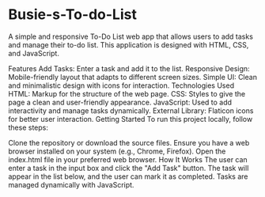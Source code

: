 ﻿# Busie-s-To-do-List
 A simple and responsive To-Do List web app that allows users to add tasks and manage their to-do list. This application is designed with HTML, CSS, and JavaScript.

Features
Add Tasks: Enter a task and add it to the list.
Responsive Design: Mobile-friendly layout that adapts to different screen sizes.
Simple UI: Clean and minimalistic design with icons for interaction.
Technologies Used
HTML: Markup for the structure of the web page.
CSS: Styles to give the page a clean and user-friendly appearance.
JavaScript: Used to add interactivity and manage tasks dynamically.
External Library: Flaticon icons for better user interaction.
Getting Started
To run this project locally, follow these steps:

Clone the repository or download the source files.
Ensure you have a web browser installed on your system (e.g., Chrome, Firefox).
Open the index.html file in your preferred web browser.
How It Works
The user can enter a task in the input box and click the "Add Task" button.
The task will appear in the list below, and the user can mark it as completed.
Tasks are managed dynamically with JavaScript.


